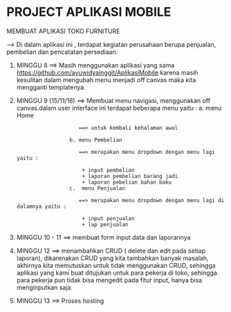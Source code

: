 # PROJECT APLIKASI MOBILE

MEMBUAT APLIKASI TOKO FURNITURE

--> Di dalam aplikasi ini , terdapat kegiatan perusahaan berupa penjualan, pembelian dan pencatatan persediaan.

1. MINGGU 8 ==> Masih menggunakan aplikasi yang sama https://github.com/ayuwidyainggit/AplikasiMobile karena masih kesulitan dalam mengubah menu
menjadi off canvas maka kita mengganti templatenya.
			 
2. MINGGU 9 (15/11/18) ==> Membuat menu navigasi, menggunakan off canvas.dalam user interface ini terdapat beberapa menu yaitu :
						a. menu Home
						
						   ==> untuk kembali kehalaman awal
						   
						b. menu Pembelian
						
						   ==> merupakan menu dropdown dengan menu lagi yaitu :
						   
						    + input pembelian
						    + laporan pembelian barang jadi
						    + laporan pebelian bahan baku
						c.  menu Penjualan
						
						   ==> merupakan menu dropdown dengan menu lagi di dalamnya yaitu :
						   
						    + input penjualan
						    + lap penjualan
						   
3. MINGGU 10 - 11 ==> membuat form input data dan laporannya

4. MINGGU 12 ==> menambahkan CRUD  ( delete dan edit pada setiap laporan), dikarenakan CRUD yang kita tambahkan banyak masalah, akhirnya kita memutuskan
untuk tidak menggunakan CRUD, sehingga aplikasi yang kami buat ditujukan untuk para pekerja di toko, sehingga para pekerja pun
tidak bisa mengedit pada fitur input, hanya bisa menginputkan saja.

5. MINGGU 13 ==> Proses hosting  